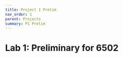 ```yaml
---
title: Project 1 Prelim
nav_order: 1
parent: Projects
summary: P1 Prelim
---
```


# Lab 1: Preliminary for 6502

